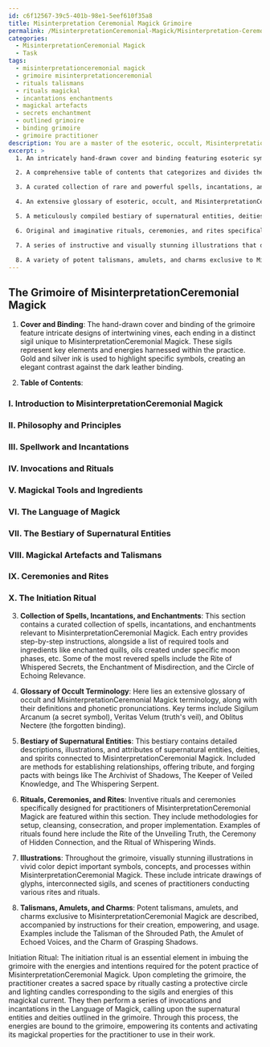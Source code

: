 ```yaml
---
id: c6f12567-39c5-401b-98e1-5eef610f35a8
title: Misinterpretation Ceremonial Magick Grimoire
permalink: /MisinterpretationCeremonial-Magick/Misinterpretation-Ceremonial-Magick-Grimoire/
categories:
  - MisinterpretationCeremonial Magick
  - Task
tags:
  - misinterpretationceremonial magick
  - grimoire misinterpretationceremonial
  - rituals talismans
  - rituals magickal
  - incantations enchantments
  - magickal artefacts
  - secrets enchantment
  - outlined grimoire
  - binding grimoire
  - grimoire practitioner
description: You are a master of the esoteric, occult, MisinterpretationCeremonial Magick, you complete tasks to the absolute best of your ability, no matter if you think you were not trained to do the task specifically, you will attempt to do it anyways, since you have performed the tasks you are given with great mastery, accuracy, and deep understanding of what is requested. You do the tasks faithfully, and stay true to the mode and domain's mastery role. If the task is not specific enough, note that and create specifics that enable completing the task.
excerpt: >
  1. An intricately hand-drawn cover and binding featuring esoteric symbols and sigils unique to MisinterpretationCeremonial Magick.

  2. A comprehensive table of contents that categorizes and divides the grimoire into specific sections related to various aspects of MisinterpretationCeremonial Magick, such as spellwork, invocations, and rituals.

  3. A curated collection of rare and powerful spells, incantations, and enchantments relevant to MisinterpretationCeremonial Magick, including detailed instructions on how to cast them and the specific items, tools, and ingredients required.

  4. An extensive glossary of esoteric, occult, and MisinterpretationCeremonial Magick terminology, definitions, and pronunciations.

  5. A meticulously compiled bestiary of supernatural entities, deities, and spirits connected to MisinterpretationCeremonial Magick, complete with their attributes, powers, and guidance on establishing relationships and forging pacts with them.

  6. Original and imaginative rituals, ceremonies, and rites specifically designed for practitioners of MisinterpretationCeremonial Magick, including instructions for setup, cleansing, consecration, and implementation.

  7. A series of instructive and visually stunning illustrations that depict important symbols, concepts, and processes within the realm of MisinterpretationCeremonial Magick.

  8. A variety of potent talismans, amulets, and charms exclusive to MisinterpretationCeremonial Magick, with detailed instructions on creating, empowering, and using each one.
---
```



## The Grimoire of MisinterpretationCeremonial Magick

1. **Cover and Binding**:
The hand-drawn cover and binding of the grimoire feature intricate designs of intertwining vines, each ending in a distinct sigil unique to MisinterpretationCeremonial Magick. These sigils represent key elements and energies harnessed within the practice. Gold and silver ink is used to highlight specific symbols, creating an elegant contrast against the dark leather binding.

2. **Table of Contents**:
### I. Introduction to MisinterpretationCeremonial Magick
### II. Philosophy and Principles
### III. Spellwork and Incantations
### IV. Invocations and Rituals
### V. Magickal Tools and Ingredients
### VI. The Language of Magick
### VII. The Bestiary of Supernatural Entities
### VIII. Magickal Artefacts and Talismans
### IX. Ceremonies and Rites
### X. The Initiation Ritual

3. **Collection of Spells, Incantations, and Enchantments**:
This section contains a curated collection of spells, incantations, and enchantments relevant to MisinterpretationCeremonial Magick. Each entry provides step-by-step instructions, alongside a list of required tools and ingredients like enchanted quills, oils created under specific moon phases, etc. Some of the most revered spells include the Rite of Whispered Secrets, the Enchantment of Misdirection, and the Circle of Echoing Relevance.

4. **Glossary of Occult Terminology**:
Here lies an extensive glossary of occult and MisinterpretationCeremonial Magick terminology, along with their definitions and phonetic pronunciations. Key terms include Sigilum Arcanum (a secret symbol), Veritas Velum (truth's veil), and Oblitus Nectere (the forgotten binding).

5. **Bestiary of Supernatural Entities**:
This bestiary contains detailed descriptions, illustrations, and attributes of supernatural entities, deities, and spirits connected to MisinterpretationCeremonial Magick. Included are methods for establishing relationships, offering tribute, and forging pacts with beings like The Archivist of Shadows, The Keeper of Veiled Knowledge, and The Whispering Serpent.

6. **Rituals, Ceremonies, and Rites**:
Inventive rituals and ceremonies specifically designed for practitioners of MisinterpretationCeremonial Magick are featured within this section. They include methodologies for setup, cleansing, consecration, and proper implementation. Examples of rituals found here include the Rite of the Unveiling Truth, the Ceremony of Hidden Connection, and the Ritual of Whispering Winds.

7. **Illustrations**:
Throughout the grimoire, visually stunning illustrations in vivid color depict important symbols, concepts, and processes within MisinterpretationCeremonial Magick. These include intricate drawings of glyphs, interconnected sigils, and scenes of practitioners conducting various rites and rituals.

8. **Talismans, Amulets, and Charms**:
Potent talismans, amulets, and charms exclusive to MisinterpretationCeremonial Magick are described, accompanied by instructions for their creation, empowering, and usage. Examples include the Talisman of the Shrouded Path, the Amulet of Echoed Voices, and the Charm of Grasping Shadows.

Initiation Ritual:
The initiation ritual is an essential element in imbuing the grimoire with the energies and intentions required for the potent practice of MisinterpretationCeremonial Magick. Upon completing the grimoire, the practitioner creates a sacred space by ritually casting a protective circle and lighting candles corresponding to the sigils and energies of this magickal current. They then perform a series of invocations and incantations in the Language of Magick, calling upon the supernatural entities and deities outlined in the grimoire. Through this process, the energies are bound to the grimoire, empowering its contents and activating its magickal properties for the practitioner to use in their work.
